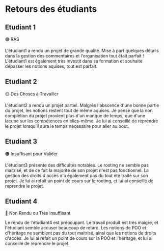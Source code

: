 # Retours des étudiants #

## Etudiant 1 ##

🟢 RAS

L'étudiant1 a rendu un projet de grande qualité.
Mise à part quelques détails dans la gestion des commentaires et l'organisation tout était parfait !
L'étudiant1 est également très investit dans sa formation et souhaite dépasser les notions aquises, tout est parfait.

## Etudiant 2 ##

🟡 Des Choses à Travailler 

L'étudiant2 a rendu un projet partiel.
Malgrés l'abscence d'une bonne partie du projet, les notions restent tout de même aquises.
Je pense que la non complétion du projet provient plus d'un manque de temps, que d'une lacune sur les compétences en elles-même.
Je lui ai conseillé de reprendre le projet lorsqu'il aura le temps nécessaire pour aller au bout.

## Etudiant 3 ##

🟠 Insuffisant pour Valider 

L'étudiant3 présente des difficultés notables.
Le rooting ne semble pas maitrisé, et de ce fait la majorité de son projet n'est pas fonctionnel.
La gestion des droits d'accès n'a également pas du tout été traité sur son projet.
Je lui ai refait un point de cours sur le rooting, et lui ai conseillé de reprendre le projet.

## Etudiant 4 ##

🔴 Non Rendu ou Très Insuffisant

Le rendu de l'étudiant4 est préocupant.
Le travail produit est très maigre, et l'étudiant semble accuser beaucoup de retard.
Les notions de POO et d'héritage ne semblent pas du tout maitrisé, ainsi que les notions de droits d'accès.
Je lui ai refait un point de cours sur la POO et l'héritage, et lui ai conseillé de reprendre le projet.